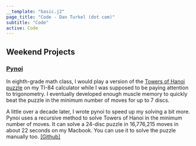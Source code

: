 ```yaml
---
__template: "basic.j2"
page_title: "Code - Dan Turkel (dot com)"
subtitle: "Code"
active: Code
---
```

<h2 class="title">Weekend Projects</h2>

<h3 class="title"><a href="https://github.com/daturkel/pynoi">Pynoi</a></h3>

<div class="asciinema">
<script id="asciicast-ULfaqGUrWtMZxsFXVcdSGWbNP" src="https://asciinema.org/a/ULfaqGUrWtMZxsFXVcdSGWbNP.js" async></script>
</div>

In eighth-grade math class, I would play a version of the [Towers of Hanoi puzzle](https://en.wikipedia.org/wiki/Towers_of_hanoi) on my TI-84 calculator while I was supposed to be paying attention to trigonometry. I eventually developed enough muscle memory to quickly beat the puzzle in the minimum number of moves for up to 7 discs.

A little over a decade later, I wrote pynoi to speed up my solving a bit more. Pynoi uses a recursive method to solve Towers of Hanoi in the minimum number of moves. It can solve a 24-disc puzzle in 16,776,215 moves in about 22 seconds on my Macbook. You can use it to solve the puzzle manually too. [[Github]](https://github.com/daturkel/pynoi) 
